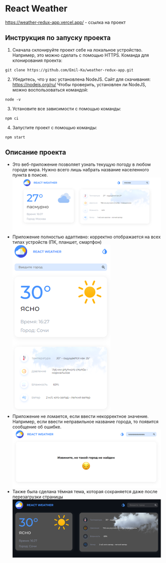 # React Weather

https://weather-redux-app.vercel.app/ - ссылка на проект
## Инструкция по запуску проекта

1. Сначала склонируйте проект себе на локальное устройство. Например, это можно сделать с помощью HTTPS. Команда для клонирования проекта: 
```
git clone https://github.com/Emil-Ka/weather-redux-app.git
```
2. Убедитесь, что у вас установлена NodeJS. Сайт для скачивания: https://nodejs.org/ru/ Чтобы проверить, установлен ли NodeJS, можно воспользоваться командой:
```
node -v
```
3. Установите все зависимости с помощью команды:
```
npm ci
```
4. Запустите проект с помощью команды:
```
npm start
```

## Описание проекта
* Это веб-приложение позволяет узнать текущую погоду в любом городе мира. Нужно всего лишь набрать название населенного пункта в поиске. 
![Главная](assets/default.png)
* Приложение полностью адаптивно: корректно отображается на всех типах устройств (ПК, планшет, смартфон)
![Мобильная версия](assets/mobile.png)
* Приложение не ломается, если ввести некорректное значение. Например, если ввести неправильное название города, то появится сообщение об ошибке.
![Ошибка](assets/error.png)
* Также была сделана тёмная тема, которая сохраняется даже после перезагрузки страницы
![Темная тема](assets/dark.png)